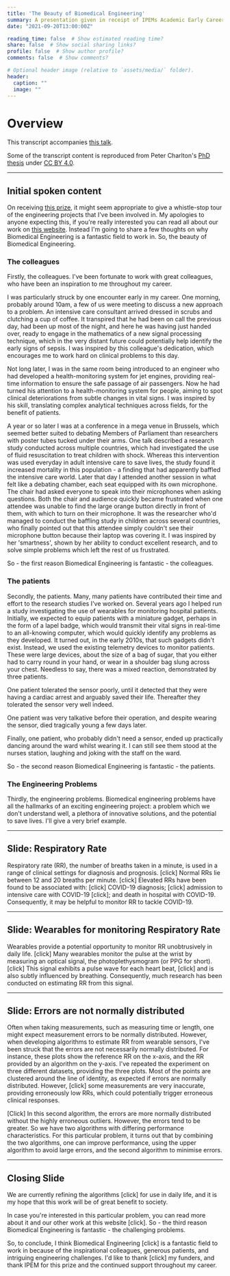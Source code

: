 ```yaml
---
title: 'The Beauty of Biomedical Engineering'
summary: A presentation given in receipt of IPEMs Academic Early Career Award.
date: "2021-09-20T13:00:00Z"

reading_time: false  # Show estimated reading time?
share: false  # Show social sharing links?
profile: false  # Show author profile?
comments: false  # Show comments?

# Optional header image (relative to `assets/media/` folder).
header:
  caption: ""
  image: ""
---
```


# Overview

This transcript accompanies [this talk](/talk/the-beauty-of-biomedical-engineering/).

Some of the transcript content is reproduced from Peter Charlton's [PhD thesis](/publication/cont_resp_monitoring/) under [CC BY 4.0](https://creativecommons.org/licenses/by/4.0/).

---

## Initial spoken content

On receiving [this prize](/post/ipem_early_career_award/), it might seem appropriate to give a whistle-stop tour of the engineering projects that I've been involved in. My apologies to anyone expecting this, if you're really interested you can read all about our work on [this website](https://peterhcharlton.github.io/). Instead I'm going to share a few thoughts on why Biomedical Engineering is a fantastic field to work in. So, the beauty of Biomedical Engineering.

### The colleagues

Firstly, the colleagues. I've been fortunate to work with great colleagues, who have been an inspiration to me throughout my career.

I was particularly struck by one encounter early in my career. One morning, probably around 10am, a few of us were meeting to discuss a new approach to a problem. An intensive care consultant arrived dressed in scrubs and clutching a cup of coffee. It transpired that he had been on call the previous day, had been up most of the night, and here he was having just handed over, ready to engage in the mathematics of a new signal processing technique, which in the very distant future could potentially help identify the early signs of sepsis. I was inspired by this colleague's dedication, which encourages me to work hard on clinical problems to this day.

Not long later, I was in the same room being introduced to an engineer who had developed a health-monitoring system for jet engines, providing real-time information to ensure the safe passage of air passengers. Now he had turned his attention to a health-monitoring system for people, aiming to spot clinical deteriorations from subtle changes in vital signs. I was inspired by his skill, translating complex analytical techniques across fields, for the benefit of patients.

A year or so later I was at a conference in a mega venue in Brussels, which seemed better suited to debating Members of Parliament than researchers with poster tubes tucked under their arms. One talk described a research study conducted across multiple countries, which had investigated the use of fluid resuscitation to treat children with shock. Whereas this intervention was used everyday in adult intensive care to save lives, the study found it increased mortality in this population - a finding that had apparently baffled the intensive care world. Later that day I attended another session in what felt like a debating chamber, each seat equipped with its own microphone. The chair had asked everyone to speak into their microphones when asking questions. Both the chair and audience quickly became frustrated when one attendee was unable to find the large orange button directly in front of them, with which to turn on their microphone. It was the researcher who'd managed to conduct the baffling study in children across several countries, who finally pointed out that this attendee simply couldn't see their microphone button because their laptop was covering it. I was inspired by her 'smartness', shown by her ability to conduct excellent research, and to solve simple problems which left the rest of us frustrated.

So - the first reason Biomedical Engineering is fantastic - the colleagues.

### The patients

Secondly, the patients. Many, many patients have contributed their time and effort to the research studies I've worked on. Several years ago I helped run a study investigating the use of wearables for monitoring hospital patients. Initially, we expected to equip patients with a miniature gadget, perhaps in the form of a lapel badge, which would transmit their vital signs in real-time to an all-knowing computer, which would quickly identify any problems as they developed. It turned out, in the early 2010s, that such gadgets didn't exist. Instead, we used the existing telemetry devices to monitor patients. These were large devices, about the size of a bag of sugar, that you either had to carry round in your hand, or wear in a shoulder bag slung across your chest. Needless to say, there was a mixed reaction, demonstrated by three patients. 

One patient tolerated the sensor poorly, until it detected that they were having a cardiac arrest and arguably saved their life. Thereafter they tolerated the sensor very well indeed.

One patient was very talkative before their operation, and despite wearing the sensor, died tragically young a few days later.

Finally, one patient, who probably didn't need a sensor, ended up practically dancing around the ward whilst wearing it. I can still see them stood at the nurses station, laughing and joking with the staff on the ward.

So - the second reason Biomedical Engineering is fantastic - the patients.

### The Engineering Problems

Thirdly, the engineering problems. Biomedical engineering problems have all the hallmarks of an exciting engineering project: a problem which we don't understand well, a plethora of innovative solutions, and the potential to save lives. I'll give a very brief example.

---

## Slide: Respiratory Rate

Respiratory rate (RR), the number of breaths taken in a minute, is used in a range of clinical settings for diagnosis and prognosis. [click] Normal RRs lie between 12 and 20 breaths per minute. [click] Elevated RRs have been found to be associated with: [click] COVID-19 diagnosis; [click] admission to intensive care with COVID-19 [click]; and death in hospital with COVID-19. Consequently, it may be helpful to monitor RR to tackle COVID-19.

---

## Slide: Wearables for monitoring Respiratory Rate

Wearables provide a potential opportunity to monitor RR unobtrusively in daily life. [click] Many wearables monitor the pulse at the wrist by measuring an optical signal, the photoplethysmogram (or PPG for short). [click] This signal exhibits a pulse wave for each heart beat, [click] and is also subtly influenced by breathing. Consequently, much research has been conducted on estimating RR from this signal.

---

## Slide: Errors are not normally distributed

Often when taking measurements, such as measuring time or length, one might expect measurement errors to be normally distributed. However, when developing algorithms to estimate RR from wearable sensors, I've been struck that the errors are not necessarily normally distributed. For instance, these plots show the reference RR on the x-axis, and the RR provided by an algorithm on the y-axis. I've repeated the experiment on three different datasets, providing the three plots. Most of the points are clustered around the line of identity, as expected if errors are normally distributed. However, [click] some measurements are very inaccurate, providing erroneously low RRs, which could potentially trigger erroneous clinical responses.

[Click] In this second algorithm, the errors are more normally distributed without the highly erroneous outliers. However, the errors tend to be greater. So we have two algorithms with differing performance characteristics. For this particular problem, it turns out that by combining the two algorithms, one can improve performance, using the upper algorithm to avoid large errors, and the second algorithm to minimise errors.

---

## Closing Slide

We are currently refining the algorithms [click] for use in daily life, and it is my hope that this work will be of great benefit to society.

In case you're interested in this particular problem, you can read more about it and our other work at this website [click]. So - the third reason Biomedical Engineering is fantastic - the challenging problems.

So, to conclude, I think Biomedical Engineering [click] is a fantastic field to work in because of the inspirational colleagues, generous patients, and intriguing engineering challenges. I'd like to thank [click] my funders, and thank IPEM for this prize and the continued support throughout my career.
